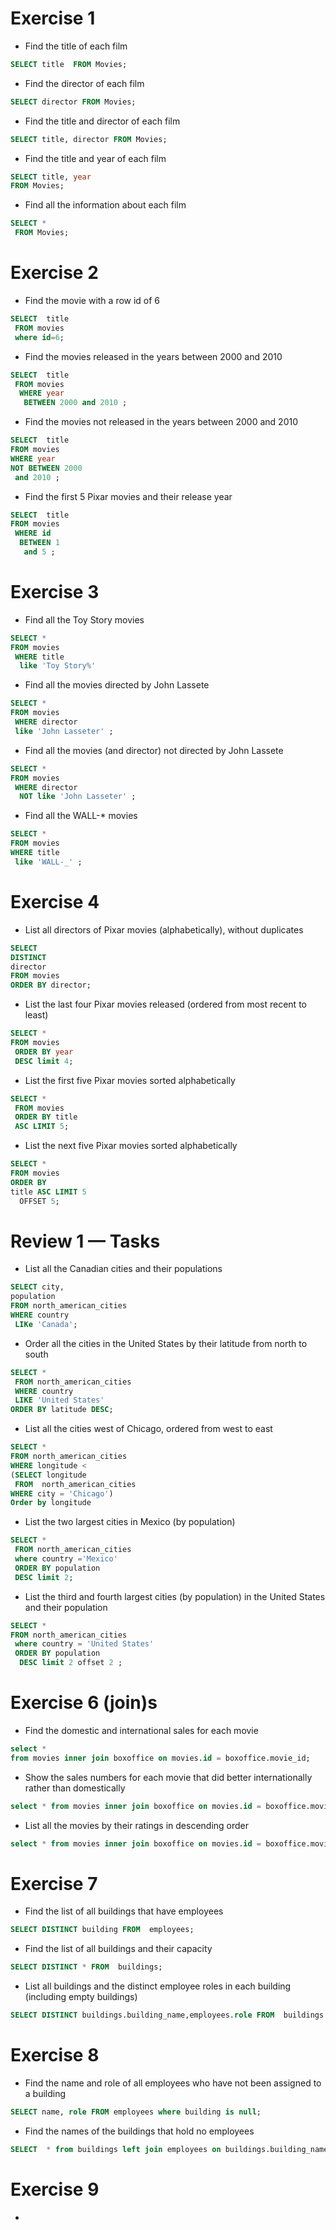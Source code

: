 # Exercise 1

- Find the title of each film

```sql
SELECT title  FROM Movies;
```

- Find the director of each film

```sql
SELECT director FROM Movies;
```

- Find the title and director of each film

```sql
SELECT title, director FROM Movies;
```

- Find the title and year of each film

```sql
SELECT title, year 
FROM Movies;
```

- Find all the information about each film

```sql
SELECT *
 FROM Movies;
```

# Exercise 2

- Find the movie with a row id of 6

```sql
SELECT  title
 FROM movies 
 where id=6;
```

- Find the movies released in the years between 2000 and 2010
```sql
SELECT  title 
 FROM movies
  WHERE year 
   BETWEEN 2000 and 2010 ;
```
- Find the movies not released in the years between 2000 and 2010

```sql
SELECT  title 
FROM movies 
WHERE year 
NOT BETWEEN 2000
 and 2010 ;
```
- Find the first 5 Pixar movies and their release year
```sql
SELECT  title 
FROM movies
 WHERE id
  BETWEEN 1 
   and 5 ;
```


# Exercise 3
- Find all the Toy Story movies
```sql
SELECT * 
FROM movies
 WHERE title
  like 'Toy Story%'
```
- Find all the movies directed by John Lassete
```sql
SELECT * 
FROM movies
 WHERE director 
 like 'John Lasseter' ;
```
- Find all the movies (and director) not directed by John Lassete
```sql
SELECT * 
FROM movies
 WHERE director
  NOT like 'John Lasseter' ;
```
- Find all the WALL-* movies
```sql
SELECT * 
FROM movies 
WHERE title 
 like 'WALL-_' ;
```

# Exercise 4

- List all directors of Pixar movies (alphabetically), without duplicates
```sql
SELECT 
DISTINCT 
director 
FROM movies 
ORDER BY director;
```
- List the last four Pixar movies released (ordered from most recent to least) 
```sql
SELECT * 
FROM movies
 ORDER BY year 
 DESC limit 4;
```
- List the first five Pixar movies sorted alphabetically
```sql
SELECT *
 FROM movies 
 ORDER BY title 
 ASC LIMIT 5;
```
- List the next five Pixar movies sorted alphabetically
```sql
SELECT * 
FROM movies 
ORDER BY 
title ASC LIMIT 5
  OFFSET 5;
```


# Review 1 — Tasks
- List all the Canadian cities and their populations
```sql
SELECT city,
population 
FROM north_american_cities 
WHERE country
 LIKe 'Canada';
```
- Order all the cities in the United States by their latitude from north to south
```sql
SELECT *    
 FROM north_american_cities 
 WHERE country 
 LIKE 'United States'
ORDER BY latitude DESC;
```
- List all the cities west of Chicago, ordered from west to east
```sql
SELECT * 
FROM north_american_cities
WHERE longitude < 
(SELECT longitude
 FROM  north_american_cities 
WHERE city = 'Chicago') 
Order by longitude
```
- List the two largest cities in Mexico (by population) 
```sql
SELECT *
 FROM north_american_cities 
 where country ='Mexico' 
 ORDER BY population 
 DESC limit 2;
```
- List the third and fourth largest cities (by population) in the United States and their population 
```sql
SELECT * 
FROM north_american_cities
 where country = 'United States' 
 ORDER BY population
  DESC limit 2 offset 2 ;

```
# Exercise 6 (join)s
- Find the domestic and international sales for each movie
```sql 
select * 
from movies inner join boxoffice on movies.id = boxoffice.movie_id;
```
- Show the sales numbers for each movie that did better internationally rather than domestically
```sql
select * from movies inner join boxoffice on movies.id = boxoffice.movie_id where domestic_sales < international_sales;
```
- List all the movies by their ratings in descending order

```sql
select * from movies inner join boxoffice on movies.id = boxoffice.movie_id order by rating desc;
```

# Exercise 7 

- Find the list of all buildings that have employees
```sql
SELECT DISTINCT building FROM  employees;
```
- Find the list of all buildings and their capacity
```sql
SELECT DISTINCT * FROM  buildings;
```
- List all buildings and the distinct employee roles in each building (including empty buildings)
```sql
SELECT DISTINCT buildings.building_name,employees.role FROM  buildings  left join employees on buildings.building_name = employees.building;

```

# Exercise 8
- Find the name and role of all employees who have not been assigned to a building
```sql
SELECT name, role FROM employees where building is null;

```
- Find the names of the buildings that hold no employees
```sql
SELECT  * from buildings left join employees on buildings.building_name = employees.building where building is  null;
```
# Exercise 9
- 
